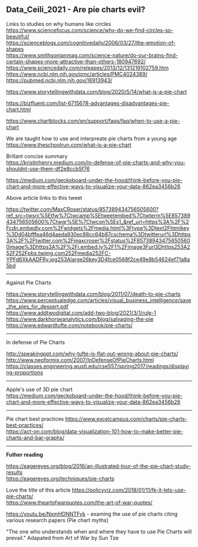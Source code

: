 
**Data_Ceili_2021 - Are pie charts evil?**
-----

Links to studies on why humans like circles</br>
https://www.sciencefocus.com/science/why-do-we-find-circles-so-beautiful/</br>
https://scienceblogs.com/cognitivedaily/2006/03/27/the-emotion-of-shapes</br>
https://www.smithsonianmag.com/science-nature/do-our-brains-find-certain-shapes-more-attractive-than-others-180947692/</br>
https://www.sciencedaily.com/releases/2013/12/131219102759.htm</br>
https://www.ncbi.nlm.nih.gov/pmc/articles/PMC4024389/</br>
https://pubmed.ncbi.nlm.nih.gov/16913943/</br>

https://www.storytellingwithdata.com/blog/2020/5/14/what-is-a-pie-chart

https://bizfluent.com/list-6715678-advantages-disadvantages-pie-chart.html

https://www.chartblocks.com/en/support/faqs/faq/when-to-use-a-pie-chart

We are taught how to use and interpreate pie charts from a young age </br>
https://www.theschoolrun.com/what-is-a-pie-chart</br>

Brillant concise summary</br>
https://kristinhenry.medium.com/in-defense-of-pie-charts-and-why-you-shouldnt-use-them-df2e8ccb5f76

https://medium.com/geckoboard-under-the-hood/think-before-you-pie-chart-and-more-effective-ways-to-visualize-your-data-862ea3456b26

Above article links to this tweet</br>

https://twitter.com/MaxCRoser/status/857389434756505600?ref_src=twsrc%5Etfw%7Ctwcamp%5Etweetembed%7Ctwterm%5E857389434756505600%7Ctwgr%5E%7Ctwcon%5Es1_&ref_url=https%3A%2F%2Fcdn.embedly.com%2Fwidgets%2Fmedia.html%3Ftype%3Dtext2Fhtmlkey%3Dd04bfffea46d4aeda930ec88cc64b87cschema%3Dtwitterurl%3Dhttps3A%2F%2Ftwitter.com%2Fmaxcroser%2Fstatus%2F857389434756505600image%3Dhttps3A%2F%2Fi.embed.ly%2F1%2Fimage3Furl3Dhttps253A252F252Fpbs.twimg.com252Fmedia252FC-YPFd6XkAADFRy.jpg253Alarge26key3D4fce0568f2ce49e8b54624ef71a8a5bd

------

Against Pie Charts

https://www.storytellingwithdata.com/blog/2011/07/death-to-pie-charts </br>
https://www.perceptualedge.com/articles/visual_business_intelligence/save_the_pies_for_dessert.pdf </br>
https://www.addtwodigital.com/add-two-blog/2021/3/1/rule-1 </br>
https://www.darkhorseanalytics.com/blog/salvaging-the-pie </br>
https://www.edwardtufte.com/notebook/pie-charts/ </br>

------
In defense of Pie Charts

http://speakingppt.com/why-tufte-is-flat-out-wrong-about-pie-charts/</br>
http://www.neoformix.com/2007/InDefenseOfPieCharts.html</br>
https://classes.engineering.wustl.edu/cse557/spring2017/readings/displaying-proportions</br>

------

Apple's use of 3D pie chart</br>
https://medium.com/geckoboard-under-the-hood/think-before-you-pie-chart-and-more-effective-ways-to-visualize-your-data-862ea3456b26

------

Pie chart best practices
https://www.excelcampus.com/charts/pie-charts-best-practices/ </br>
https://act-on.com/blog/data-visualization-101-how-to-make-better-pie-charts-and-bar-graphs/</br>

------

**Futher reading** 

https://eagereyes.org/blog/2016/an-illustrated-tour-of-the-pie-chart-study-results </br>
https://eagereyes.org/techniques/pie-charts </br>

Love the title of this article
https://policyviz.com/2018/01/11/fk-it-lets-use-pie-charts/</br>
https://www.theartofwarquotes.com/the-art-of-war-quotes/</br>

https://youtu.be/NxmHDNNTFyk - examing the use of pie charts citing various research papers (Pie chart myths)</br>

"The one who understands when and where they have to use Pie Charts will prevail."
Adapated from Art of War by Sun Tze
